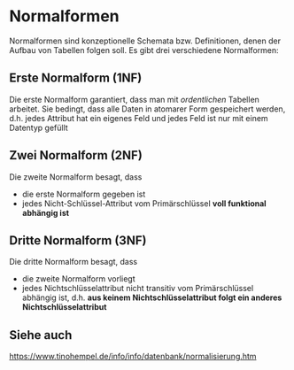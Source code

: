 # Normalformen
Normalformen sind konzeptionelle Schemata bzw. Definitionen, denen der Aufbau von Tabellen folgen soll.
Es gibt drei verschiedene Normalformen:

## Erste Normalform (1NF)
Die erste Normalform garantiert, dass man mit *ordentlichen* Tabellen arbeitet.
Sie bedingt, dass alle Daten in atomarer Form gespeichert werden, d.h. jedes Attribut hat ein eigenes Feld und jedes Feld ist nur mit einem Datentyp gefüllt

## Zwei Normalform (2NF)
Die zweite Normalform besagt, dass
- die erste Normalform gegeben ist
- jedes Nicht-Schlüssel-Attribut vom Primärschlüssel **voll funktional abhängig ist**

## Dritte Normalform (3NF)
Die dritte Normalform besagt, dass
- die zweite Normalform vorliegt
- jedes Nichtschlüsselattribut nicht transitiv vom Primärschlüssel abhängig ist, d.h. **aus keinem Nichtschlüsselattribut folgt ein anderes Nichtschlüsselattribut**

## Siehe auch
https://www.tinohempel.de/info/info/datenbank/normalisierung.htm